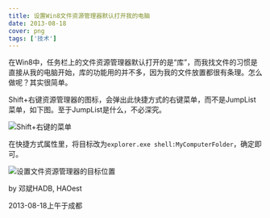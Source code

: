 ```yaml
---
title: 设置Win8文件资源管理器默认打开我的电脑
date: 2013-08-18
cover: png
tags: ['技术']
---
```


在Win8中，任务栏上的文件资源管理器默认打开的是“库”，而我找文件的习惯是直接从我的电脑开始，库的功能用的并不多，因为我的文件放置都很有条理。怎么做呢？其实很简单。

Shift+右键资源管理器的图标，会弹出此快捷方式的右键菜单，而不是JumpList菜单，如下图。至于JumpList是什么，不必深究。

![Shift+右键的菜单](/images/posts/set-win8-explorer-to-my-computer-01.png)

在快捷方式属性里，将目标改为`explorer.exe shell:MyComputerFolder`，确定即可。

![设置文件资源管理器的目标位置](/images/posts/set-win8-explorer-to-my-computer-02.png)

by 邓斌HADB, HAOest

2013-08-18上午于成都
